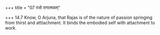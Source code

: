+++
title = "07 रजो रागात्मकम्"

+++
14.7 Know, O Arjuna, that Rajas is of the nature of passion springing
from thirst and atttachment. It binds the embodied self with attachment
to work.
